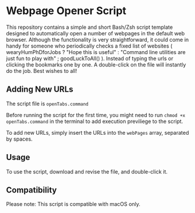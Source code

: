 # Webpage Opener Script

This repository contains a simple and short Bash/Zsh script template designed to automatically open a number of webpages in the default web browser. Although the functionality is very straightforward, it could come in handy for someone who periodically checks a fixed list of websites ( wearyHumPhDforJobs ? "Hope this is useful" : "Command line utilities are just fun to play with" ; goodLuckToAll() ). Instead of typing the urls or clicking the bookmarks one by one. A double-click on the file will instantly do the job. Best wishes to all!


## Adding New URLs

The script file is `openTabs.command`

Before running the script for the first time, you might need to run
`chmod +x openTabs.command` in the terminal to add execution previliege to the script.

To add new URLs, simply insert the URLs into the `webPages` array, separated by spaces.

## Usage

To use the script, download and revise the file, and double-click it.

## Compatibility

Please note: This script is compatible with macOS only.
